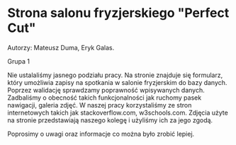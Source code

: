 # Strona salonu fryzjerskiego "Perfect Cut"

Autorzy: Mateusz Duma, Eryk Galas.

Grupa 1

Nie ustalaliśmy jasnego podziału pracy.
Na stronie znajduje się formularz, który umożliwia zapisy na spotkania w salonie fryzjerskim do bazy danych.
Poprzez walidację sprawdzamy poprawność wpisywanych danych.
Zadbaliśmy o obecność takich funkcjonalności jak ruchomy pasek nawigacji, galeria zdjęć.
W naszej pracy korzystaliśmy ze stron internetowych takich jak stackoverflow.com, w3schools.com. 
Zdjęcia użyte na stronie przedstawiają naszego kolegę i użyliśmy ich za jego zgodą.


Poprosimy o uwagi oraz informacje co można było zrobić lepiej.

